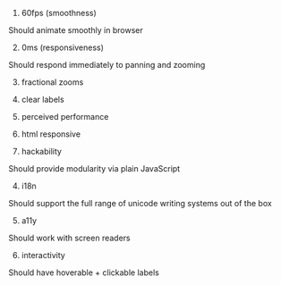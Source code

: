 1. 60fps (smoothness)

Should animate smoothly in browser

2. 0ms (responsiveness)

Should respond immediately to panning and zooming

3. fractional zooms

4. clear labels

5. perceived performance

6. html responsive

3. hackability

Should provide modularity via plain JavaScript

4. i18n

Should support the full range of unicode writing systems out of the box

5. a11y

Should work with screen readers

6. interactivity

Should have hoverable + clickable labels